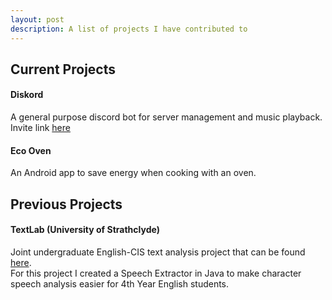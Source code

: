```yaml
---
layout: post
description: A list of projects I have contributed to
---
```


## Current Projects

#### Diskord

A general purpose discord bot for server management and music playback.     
Invite link [here](https://discordapp.com/api/oauth2/authorize?client_id=539563529221701652&permissions=8&scope=bot)
#### Eco Oven

An Android app to save energy when cooking with an oven.


## Previous Projects

#### TextLab (University of Strathclyde)

Joint undergraduate English-CIS text analysis project that can be found [here](http://www.losp.us).  
For this project I created a Speech Extractor in Java to make character speech
analysis easier for 4th Year English students.

